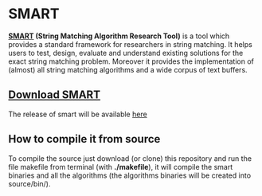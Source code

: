 # SMART
**[SMART](http://www.dmi.unict.it/~faro/smart/index.php) (String Matching Algorithm Research Tool)** is a tool which provides a standard framework for researchers in string matching. It helps users to test, design, evaluate and understand existing solutions for the exact string matching problem. Moreover it provides the implementation of (almost) all string matching algorithms and a wide corpus of text buffers.

## [Download SMART](https://github.com/smart-tool/smart/releases)
The release of smart will be available [here](https://github.com/smart-tool/smart/releases)

## How to compile it from source
To compile the source just download (or clone) this repository and run the file makefile from terminal (with **./makefile**), it will compile the smart binaries and all the algorithms (the algorithms binaries will be created into source/bin/).
